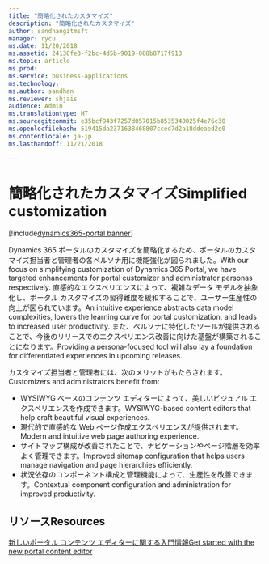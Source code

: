 ```yaml
---
title: "簡略化されたカスタマイズ"
description: "簡略化されたカスタマイズ"
author: sandhangitmsft
manager: rycu
ms.date: 11/20/2018
ms.assetid: 24130fe3-f2bc-4d5b-9019-088b8717f913
ms.topic: article
ms.prod: 
ms.service: business-applications
ms.technology: 
ms.author: sandhan
ms.reviewer: shjais
audience: Admin
ms.translationtype: HT
ms.sourcegitcommit: e35bcf943f7257d057015b8535340025f4e76c30
ms.openlocfilehash: 519415da2371638468807cced7d2a18ddeaed2e0
ms.contentlocale: ja-jp
ms.lasthandoff: 11/21/2018

---
```

#  <a name="simplified-customization"></a><span data-ttu-id="1c25e-103">簡略化されたカスタマイズ</span><span class="sxs-lookup"><span data-stu-id="1c25e-103">Simplified customization</span></span>

[!include[dynamics365-portal banner](../../includes/dynamics365-portal.md)]




<span data-ttu-id="1c25e-104">Dynamics 365 ポータルのカスタマイズを簡略化するため、ポータルのカスタマイズ担当者と管理者の各ペルソナ用に機能強化が図られました。</span><span class="sxs-lookup"><span data-stu-id="1c25e-104">With our focus on simplifying customization of Dynamics 365 Portal, we have targeted enhancements for portal customizer and administrator personas respectively.</span></span> <span data-ttu-id="1c25e-105">直感的なエクスペリエンスによって、複雑なデータ モデルを抽象化し、ポータル カスタマイズの習得難度を緩和することで、ユーザー生産性の向上が図られています。</span><span class="sxs-lookup"><span data-stu-id="1c25e-105">An intuitive experience abstracts data model complexities, lowers the learning curve for portal customization, and leads to increased user productivity.</span></span> <span data-ttu-id="1c25e-106">また、ペルソナに特化したツールが提供されることで、今後のリリースでのエクスペリエンス改善に向けた基盤が構築されることになります。</span><span class="sxs-lookup"><span data-stu-id="1c25e-106">Providing a persona-focused tool will also lay a foundation for differentiated experiences in upcoming releases.</span></span>

<span data-ttu-id="1c25e-107">カスタマイズ担当者と管理者には、次のメリットがもたらされます。</span><span class="sxs-lookup"><span data-stu-id="1c25e-107">Customizers and administrators benefit from:</span></span>

- <span data-ttu-id="1c25e-108">WYSIWYG ベースのコンテンツ エディターによって、美しいビジュアル エクスペリエンスを作成できます。</span><span class="sxs-lookup"><span data-stu-id="1c25e-108">WYSIWYG-based content editors that help craft beautiful visual experiences.</span></span>  
- <span data-ttu-id="1c25e-109">現代的で直感的な Web ページ作成エクスペリエンスが提供されます。</span><span class="sxs-lookup"><span data-stu-id="1c25e-109">Modern and intuitive web page authoring experience.</span></span>
- <span data-ttu-id="1c25e-110">サイトマップ構成が改善されたことで、ナビゲーションやページ階層を効率よく管理できます。</span><span class="sxs-lookup"><span data-stu-id="1c25e-110">Improved sitemap configuration that helps users manage navigation and page hierarchies efficiently.</span></span>    
- <span data-ttu-id="1c25e-111">状況依存のコンポーネント構成と管理機能によって、生産性を改善できます。</span><span class="sxs-lookup"><span data-stu-id="1c25e-111">Contextual component configuration and administration for improved productivity.</span></span>

<!--
### Who uses this feature
This feature is intended for users who customize and manage portals.
## Status
### Development status
In development
#### Target timeframe
October 2018 or later
### Availability
Cloud
### Regional availability
Global
-->

## <a name="resources"></a><span data-ttu-id="1c25e-112">リソース</span><span class="sxs-lookup"><span data-stu-id="1c25e-112">Resources</span></span>

[<span data-ttu-id="1c25e-113">新しいポータル コンテンツ エディターに関する入門情報</span><span class="sxs-lookup"><span data-stu-id="1c25e-113">Get started with the new portal content editor</span></span>](https://docs.microsoft.com/en-us/dynamics365/customer-engagement/portals/portal-new-content-editor)


